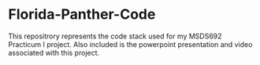 # Florida-Panther-Code
This repositrory represents the code stack used for my MSDS692 Practicum I project. Also included is the powerpoint presentation and video associated with this project. 

